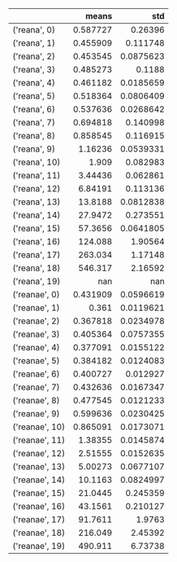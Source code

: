 |                |      means |         std |
|:---------------|-----------:|------------:|
| ('reana', 0)   |   0.587727 |   0.26396   |
| ('reana', 1)   |   0.455909 |   0.111748  |
| ('reana', 2)   |   0.453545 |   0.0875623 |
| ('reana', 3)   |   0.485273 |   0.1188    |
| ('reana', 4)   |   0.461182 |   0.0185659 |
| ('reana', 5)   |   0.518364 |   0.0806409 |
| ('reana', 6)   |   0.537636 |   0.0268642 |
| ('reana', 7)   |   0.694818 |   0.140998  |
| ('reana', 8)   |   0.858545 |   0.116915  |
| ('reana', 9)   |   1.16236  |   0.0539331 |
| ('reana', 10)  |   1.909    |   0.082983  |
| ('reana', 11)  |   3.44436  |   0.062861  |
| ('reana', 12)  |   6.84191  |   0.113136  |
| ('reana', 13)  |  13.8188   |   0.0812838 |
| ('reana', 14)  |  27.9472   |   0.273551  |
| ('reana', 15)  |  57.3656   |   0.0641805 |
| ('reana', 16)  | 124.088    |   1.90564   |
| ('reana', 17)  | 263.034    |   1.17148   |
| ('reana', 18)  | 546.317    |   2.16592   |
| ('reana', 19)  | nan        | nan         |
| ('reanae', 0)  |   0.431909 |   0.0596619 |
| ('reanae', 1)  |   0.361    |   0.0119621 |
| ('reanae', 2)  |   0.367818 |   0.0234978 |
| ('reanae', 3)  |   0.405364 |   0.0757355 |
| ('reanae', 4)  |   0.377091 |   0.0155122 |
| ('reanae', 5)  |   0.384182 |   0.0124083 |
| ('reanae', 6)  |   0.400727 |   0.012927  |
| ('reanae', 7)  |   0.432636 |   0.0167347 |
| ('reanae', 8)  |   0.477545 |   0.0121233 |
| ('reanae', 9)  |   0.599636 |   0.0230425 |
| ('reanae', 10) |   0.865091 |   0.0173071 |
| ('reanae', 11) |   1.38355  |   0.0145874 |
| ('reanae', 12) |   2.51555  |   0.0152635 |
| ('reanae', 13) |   5.00273  |   0.0677107 |
| ('reanae', 14) |  10.1163   |   0.0824997 |
| ('reanae', 15) |  21.0445   |   0.245359  |
| ('reanae', 16) |  43.1561   |   0.210127  |
| ('reanae', 17) |  91.7611   |   1.9763    |
| ('reanae', 18) | 216.049    |   2.45392   |
| ('reanae', 19) | 490.911    |   6.73738   |